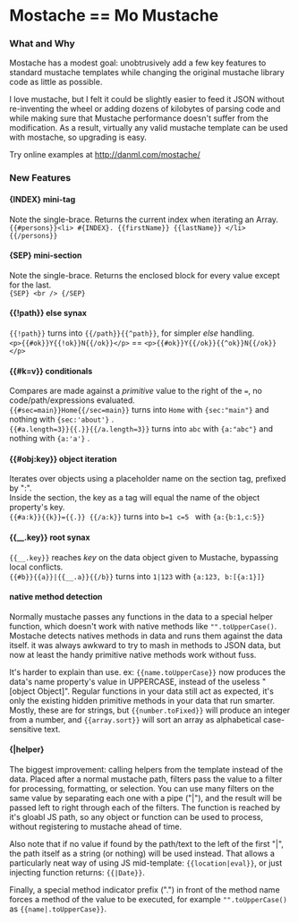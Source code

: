 Mostache == Mo Mustache
========


### What and Why
Mostache has a modest goal: unobtrusively add a few key features to standard mustache templates while changing the original mustache library code as little as possible.

I love mustache, but I felt it could be slightly easier to feed it JSON without re-inventing the wheel or adding dozens of kilobytes of parsing code and while making sure that Mustache performance doesn't suffer from the modification. As a result, virtually any valid mustache template can be used with mostache, so upgrading is easy. 

Try online examples at <http://danml.com/mostache/>


### New Features

#### {INDEX} mini-tag
  Note the single-brace. Returns the current index when iterating an Array.  <br />
    `{{#persons}}<li> #{INDEX}. {{firstName}} {{lastName}} </li> {{/persons}}`

#### {SEP} mini-section
   Note the single-brace. Returns the enclosed block for every value except for the last. <br />
    `{SEP} <br /> {/SEP}`

#### {{!path}} else synax
  `{{!path}}` turns into `{{/path}}{{^path}}`, for simpler _else_ handling. <br />
    `<p>{{#ok}}Y{{!ok}}N{{/ok}}</p>` == `<p>{{#ok}}Y{{/ok}}{{^ok}}N{{/ok}}</p>`
    
#### {{#k=v}} conditionals
  Compares are made against a _primitive_ value to the right of the `=`, no code/path/expressions evaluated. <br />
  `{{#sec=main}}Home{{/sec=main}}` turns into `Home` with `{sec:"main"}` and nothing with `{sec:'about'}` . <br />
  `{{#a.length=3}}{{.}}{{/a.length=3}}` turns into `abc` with `{a:"abc"}` and nothing with `{a:'a'}` . <br />
  
    
#### {{#obj:key}} object iteration
 Iterates over objects using a placeholder name on the section tag, prefixed by ":". <br />
 Inside the section, the key as a tag will equal the name of the object property's key. <br />
`{{#a:k}}{{k}}={{.}} {{/a:k}}` turns into `b=1 c=5 ` with `{a:{b:1,c:5}}`
      

#### {{__.key}} root synax
  `{{__.key}}` reaches _key_ on the data object given to Mustache, bypassing local conflicts. <br />
  `{{#b}}{{a}}|{{__.a}}{{/b}}` turns into `1|123` with `{a:123, b:[{a:1}]}`
    

#### native method detection
Normally mustache passes any functions in the data to a special helper function, which doesn't work with native methods like `"".toUpperCase()`. Mostache detects natives methods in data and runs them against the data itself. it was always awkward to try to mash in methods to JSON data, but now at least the handy primitive native methods work without fuss. 

It's harder to explain than use. ex: `{{name.toUpperCase}}` now produces the data's name property's value in UPPERCASE, instead of the useless "[object Object]". Regular functions in your data still act as expected, it's only the existing hidden primitive methods in your data that run smarter. Mostly, these are for strings, but `{{number.toFixed}}` will produce an integer from a number, and `{{array.sort}}` will sort an array as alphabetical case-sensitive text.

#### {|helper}
The biggest improvement: calling helpers from the template instead of the data. Placed after a normal mustache path, filters pass the value to a filter for processing, formatting, or selection. You can use many filters on the same value by separating each one with a pipe ("|"), and the result will be passed left to right through each of the filters. The function is reached by it's gloabl JS path, so any object or function can be used to process, without registering to mustache ahead of time. 

Also note that if no value if found by the path/text to the left of the first "|", the path itself as a string (or nothing) will be used instead. That allows a particularly neat way of using JS mid-template: `{{location|eval}}`, or just injecting function returns: `{{|Date}}`. 

Finally, a special method indicator prefix (".") in front of the method name forces a method of the value to be executed, for example `"".toUpperCase()` as `{{name|.toUpperCase}}`.



